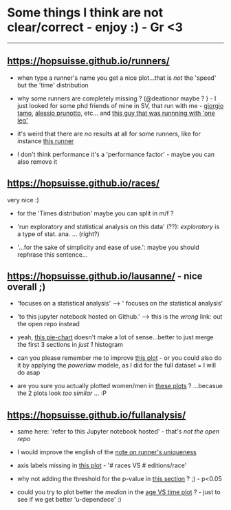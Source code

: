 

# Some things I think are not clear/correct - enjoy :) - Gr <3

----

## https://hopsuisse.github.io/runners/

- when type a runner's name you get a nice plot...that is _not_ the 'speed' but the 'time' distribution

- why some runners are completely missing ? (@deationor maybe ? ) - I just looked for some phd friends of mine in SV, that run with me - 
[giorgio tamo](http://www.alphafoto.com/images.php?runID=810&sn=14288), 
[alessio prunotto](http://www.alphafoto.com/images.php?runID=810&sn=14139), etc...
and [this guy that was runnning with 'one leg'](http://www.alphafoto.com/images.php?runID=744&sn=2169)

- it's weird that there are _no_ results at all for some runners, like for instance 
[this runner](https://hopsuisse.github.io/runners/?runner=Lazzarini+Reto+1973)


- I don't think performance it's a 'performance factor' - maybe you can also remove it 

## https://hopsuisse.github.io/races/

 very nice :)

 - for the 'Times distribution' maybe you can split in m/f ?

 - 'run exploratory and statistical analysis on this data' (??): _exploratory_ is a type of stat. ana. ... (right?)

 - '...for the sake of simplicity and ease of use.': maybe you should rephrase this sentence...

## https://hopsuisse.github.io/lausanne/ - nice overall ;)


 - 'focuses on a statistical analysis' -->   ' focuses on _the_ statistical analysis'
 - 'to this jupyter notebook hosted on Github.' --> this is the _wrong_ link: out the open repo instead
 - yeah, [this pie-chart](https://hopsuisse.github.io/lausanne/#number-of-runners-by-sex-and-by-category)
 doesn't make a lot of sense...better to just merge the first 3 sections in _just 1_ histogram

- can you please remember me to improve 
[this plot](https://hopsuisse.github.io/lausanne/#towns-of-residence-of-the-runners) - or you could also do it by applying the _powerlaw_ modele, as I did for the full dataset = I will do asap

- are you sure you actually plotted women/men in 
[these plots](https://hopsuisse.github.io/lausanne/#paces-distribution-by-category) ?  ...becasue the 2 plots look _too similar_ ... :P 

## https://hopsuisse.github.io/fullanalysis/

- same here:  'refer to this Jupyter notebook hosted' - that's _not the open repo_ 

- I would improve the english of the 
[note on runner's uniqueness](https://hopsuisse.github.io/fullanalysis/#note-on-unique-runners)

- axis labels missing in [this plot](https://hopsuisse.github.io/fullanalysis/#distribution-of-the-number-of-editions-per-race) - '# races  VS # editions/race'

- why not adding the threshold for the p-value in
[this section](https://hopsuisse.github.io/fullanalysis/#age-across-editions) ? ;)  - p<0.05


- could you try to plot better the _median_ in the 
[age VS time plot](https://hopsuisse.github.io/fullanalysis/#statistics-on-performance-vs-age) ?  - just to see if we get better 'u-dependece' :)






















